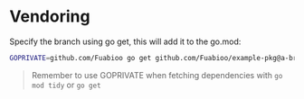 # Vendoring

Specify the branch using go get, this will add it to the go.mod:

```sh
GOPRIVATE=github.com/Fuabioo go get github.com/Fuabioo/example-pkg@a-branch
```

> Remember to use GOPRIVATE when fetching dependencies with `go mod tidy` or `go get`
